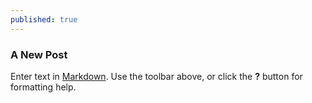 ```yaml
---
published: true
---
```


### A New Post

Enter text in [Markdown](http://daringfireball.net/projects/markdown/). Use the toolbar above, or click the **?** button for formatting help.
